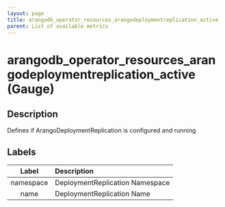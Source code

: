 ```yaml
---
layout: page
title: arangodb_operator_resources_arangodeploymentreplication_active
parent: List of available metrics
---
```


# arangodb_operator_resources_arangodeploymentreplication_active (Gauge)

## Description

Defines if ArangoDeploymentReplication is configured and running

## Labels

|   Label   | Description                     |
|:---------:|:--------------------------------|
| namespace | DeploymentReplication Namespace |
|   name    | DeploymentReplication Name      |
